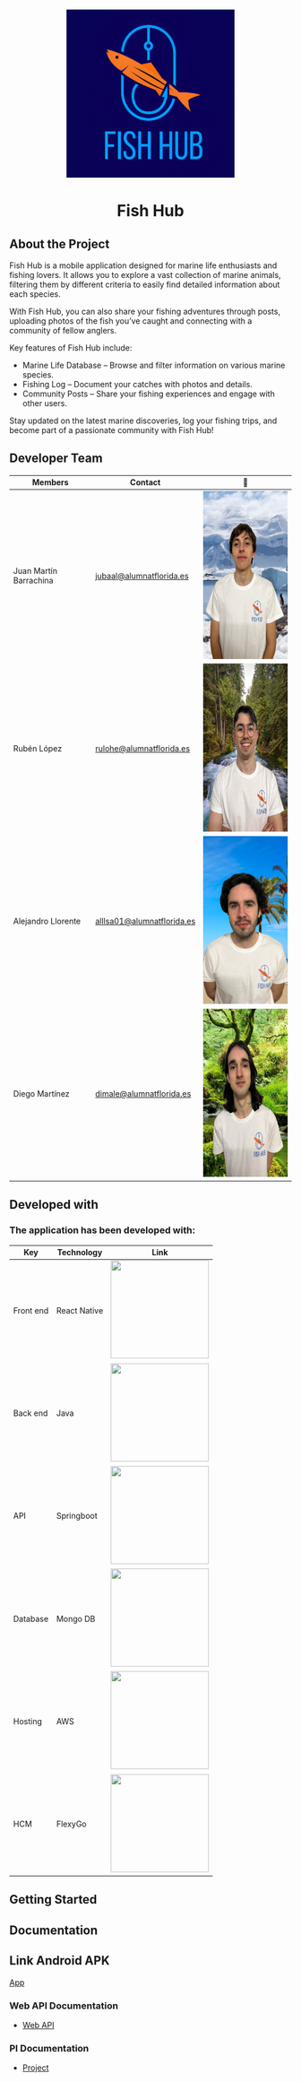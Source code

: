 <!-- PROJECT LOGO -->
<br />
<p align="center">
  <a href="https://github.com/rsanzfloridauni/DAM2425_Taronja">
    <img src="https://raw.githubusercontent.com/Martincho72/FishHubImages/refs/heads/main/FishHub_Logo.png" alt="Logo" width="300" height="300">
  </a>

  <h1 align="center">Fish Hub</h1>



<!-- ABOUT THE PROJECT -->
## About the Project

Fish Hub is a mobile application designed for marine life enthusiasts and fishing lovers. It allows you to explore a vast collection of marine animals, filtering them by different criteria to easily find detailed information about each species.

With Fish Hub, you can also share your fishing adventures through posts, uploading photos of the fish you’ve caught and connecting with a community of fellow anglers.

Key features of Fish Hub include:

* Marine Life Database – Browse and filter information on various marine species.
* Fishing Log – Document your catches with photos and details.
* Community Posts – Share your fishing experiences and engage with other users.

Stay updated on the latest marine discoveries, log your fishing trips, and become part of a passionate community with Fish Hub!
<!-- CONTACT -->
## Developer Team

|      Members            |             Contact          |    🎣    |
|-------------------------|------------------------------|----------|
|  Juan Martín Barrachina |  jubaal@alumnatflorida.es    |<img src="https://raw.githubusercontent.com/Martincho72/FishHubImages/refs/heads/main/Team/Martin.png" alt="drawing" width="200" height="300"/>|
|  Rubén López            |  rulohe@alumnatflorida.es    |<img src="https://raw.githubusercontent.com/Martincho72/FishHubImages/refs/heads/main/Team/Ruben.png" alt="drawing" width="200" height="300"/>|
|  Alejandro Llorente     |  alllsa01@alumnatflorida.es  |<img src="https://raw.githubusercontent.com/Martincho72/FishHubImages/refs/heads/main/Team/Alejandro.png" alt="drawing" width="200" height="300"/>|
|  Diego Martínez         |  dimale@alumnatflorida.es    |<img src="https://raw.githubusercontent.com/Martincho72/FishHubImages/refs/heads/main/Team/Diego.png" alt="drawing" width="200" height="300"/>|

## Developed with

### The application has been developed with:

|        Key        |     Technology     |   Link   |
|-------------------|--------------------|----------|
|    Front end      |  React Native      |<a href="https://reactnative.dev/"><img src="https://reactnative.dev/img/header_logo.svg" width="175" height="175"/></a>|
|    Back end       |  Java              |<a href="https://www.java.com/es/"><img src="https://cdn-icons-png.flaticon.com/512/226/226777.png" width="175" height="175"/></a>|
|    API            |  Springboot        |<a href="https://spring.io/"><img src="https://javapro.io/de/wp-content/uploads/sites/1/2022/04/SpringBoot-Logo-qu.png" width="175" height="175"/></a>|
|    Database       |  Mongo DB          |<a href="https://www.mongodb.com/es"><img src="https://miro.medium.com/v2/resize:fit:512/1*doAg1_fMQKWFoub-6gwUiQ.png" width="175" height="175"/></a>|
|    Hosting        |  AWS               |<a href="https://aws.amazon.com/es/"><img src="https://encrypted-tbn0.gstatic.com/images?q=tbn:ANd9GcRLnRCwyP1EcsVzWzu7Z1PlWqjti1elkdDomg&usqp=CAU" width="175" height="175"/></a>|
|    HCM            |  FlexyGo           |<a href="https://www.flexygo.com/"><img src="https://pbs.twimg.com/profile_images/1088758127409926145/v3njj5Eu_400x400.jpg" width="175" height="175"/></a>|



<!-- GETTING STARTED -->
## Getting Started

## Documentation

## Link Android APK
<a href="https://drive.google.com/file/d/1BgMb7cV_gryxwSCz8slzu5FQGZs5S-uo/view?usp=sharing">App</a>
### Web API Documentation
 * [Web API](https://drive.google.com/file/d/1U21za24SE4gDWDbVx69P0rtMBRzUiUxT/view?usp=sharing)

### PI Documentation
 * [Project]()
